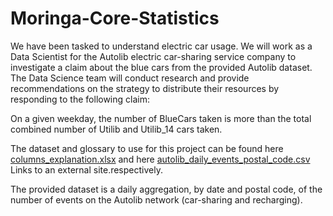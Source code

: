 # Moringa-Core-Statistics


We have been tasked to understand electric car usage. We will work as a Data Scientist for the Autolib electric car-sharing service company to investigate a claim about the blue cars from the provided Autolib dataset.
The Data Science team will conduct research and provide recommendations on the strategy to distribute their resources by responding to the following claim:
  
  
  
  On a given weekday, the number of BlueCars taken is more than the total combined number of Utilib and Utilib_14 cars taken.
  
  
  The dataset and glossary to use for this project can be found here [columns_explanation.xlsx](https://github.com/esther-nyokabi/Moringa-Core-Statistics/files/9841475/columns_explanation.xlsx) and here [autolib_daily_events_postal_code.csv](https://github.com/esther-nyokabi/Moringa-Core-Statistics/files/9841491/autolib_daily_events_postal_code.csv) Links to an external site.respectively.


The provided dataset is a daily aggregation, by date and postal code, of the number of events on the Autolib network (car-sharing and recharging).



